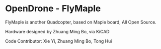 OpenDrone - FlyMaple
====================

FlyMaple is another Quadcopter, based on Maple board, All Open Source.

Hardware designed by Zhuang Ming Bo, via KiCAD

Code Contributor: Xie Yi, Zhuang Ming Bo, Tong Hui

